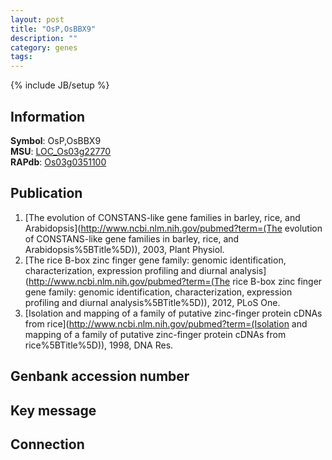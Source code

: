 ```yaml
---
layout: post
title: "OsP,OsBBX9"
description: ""
category: genes
tags: 
---
```

{% include JB/setup %}

## Information
__Symbol__: OsP,OsBBX9  
__MSU__: [LOC_Os03g22770](http://rice.plantbiology.msu.edu/cgi-bin/ORF_infopage.cgi?orf=LOC_Os03g22770)  
__RAPdb__: [Os03g0351100](http://rapdb.dna.affrc.go.jp/viewer/gbrowse_details/irgsp1?name=Os03g0351100)  

## Publication
1. [The evolution of CONSTANS-like gene families in barley, rice, and Arabidopsis](http://www.ncbi.nlm.nih.gov/pubmed?term=(The evolution of CONSTANS-like gene families in barley, rice, and Arabidopsis%5BTitle%5D)), 2003, Plant Physiol.
2. [The rice B-box zinc finger gene family: genomic identification, characterization, expression profiling and diurnal analysis](http://www.ncbi.nlm.nih.gov/pubmed?term=(The rice B-box zinc finger gene family: genomic identification, characterization, expression profiling and diurnal analysis%5BTitle%5D)), 2012, PLoS One.
3. [Isolation and mapping of a family of putative zinc-finger protein cDNAs from rice](http://www.ncbi.nlm.nih.gov/pubmed?term=(Isolation and mapping of a family of putative zinc-finger protein cDNAs from rice%5BTitle%5D)), 1998, DNA Res.

## Genbank accession number

## Key message

## Connection


